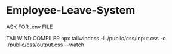 # Employee-Leave-System

ASK FOR .env FILE

TAILWIND COMPILER
npx tailwindcss -i ./public/css/input.css -o ./public/css/output.css --watch